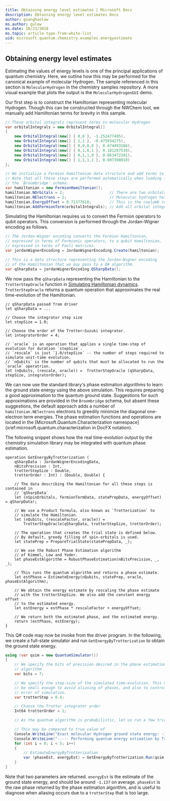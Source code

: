 ```yaml
---
title: Obtaining energy level estimates | Microsoft Docs
description: Obtaining energy level estimates Docs
author: guanghaolow
ms.author: gulow
ms.date: 10/23/2018
ms.topic: article-type-from-white-list
uid: microsoft.quantum.chemistry.examples.energyestimate
---
```


## Obtaining energy level estimates
Estimating the values of energy levels is one of the principal applications of quantum chemistry. Here, we outline how this may be performed for the canonical example of molecular Hydrogen. The sample referenced in this section is `MolecularHydrogen` in the chemistry samples repository. A more visual example that plots the output is the `MolecularHydrogenGUI` demo.

Our first step is to construct the Hamiltonian representing molecular Hydrogen. Though this can be constructed through the NWChem tool, we manually add Hamiltonian terms for brevity in this sample.

```csharp
// These orbital integrals represent terms in molecular Hydrogen
var orbitalIntegrals = new OrbitalIntegral[]
{
    new OrbitalIntegral(new[] { 0,0 }, -1.252477495),
    new OrbitalIntegral(new[] { 1,1 }, -0.475934275),
    new OrbitalIntegral(new[] { 0,0,0,0 }, 0.674493166),
    new OrbitalIntegral(new[] { 0,1,0,1 }, 0.181287518),
    new OrbitalIntegral(new[] { 0,1,1,0 }, 0.663472101),
    new OrbitalIntegral(new[] { 1,1,1,1 }, 0.697398010)
};

// We initialize a Fermion Hamiltonian data structure and add terms to it.
// Note that all these steps are performed automatically when loading from
// the `Broombridge` schema.
var hamiltonian = new FermionHamiltonian();
hamiltonian.NOrbitals = 2;                    // There are two orbitals
hamiltonian.NElectrons = 2;                   // Molecular hydrogen has two electrons
hamiltonian.EnergyOffset = 0.71377618;        // This is the coulomb repulsion
hamiltonian.AddFermionTerm(orbitalIntegrals); // Add all orbital integrals in the array
```

Simulating the Hamiltonian requires us to convert the Fermion operators to qubit operators. This conversion is performed through the Jordan-Wigner encoding as follows.

```csharp
// The Jordan-Wigner encoding converts the Fermion Hamiltonian, 
// expressed in terms of Fermionic operators, to a qubit Hamiltonian,
// expressed in terms of Pauli matrices.
var jordanWignerEncoding = JordanWignerEncoding.Create(hamiltonian);

// This is a data structure representing the Jordan-Wigner encoding 
// of the Hamiltonian that we may pass to a Q# algorithm.
var qSharpData = jordanWignerEncoding.QSharpData();
```

We now pass the `qSharpData` representing the Hamiltonian to the `TrotterStepOracle` function in [Simulating Hamiltonian dynamics](xref:microsoft.quantum.libraries.standard.algorithms). `TrotterStepOracle` returns a quantum operation that approximates the real time-evolution of the Hamiltonian.

```qsharp
// qSharpData passed from driver
let qSharpData = ... 

// Choose the integrator step size
let stepSize = 1.0;

// Choose the order of the Trotter—Suzuki integrator.
let integratorOrder = 4;

// `oracle` is an operation that applies a single time-step of evolution for duration `stepSize`.
// `rescale` is just `1.0/stepSize` -- the number of steps required to simulate unit-time evolution.
// `nQubits` is the number of qubits that must be allocated to run the `oracle` operatrion.
let (nQubits, (rescale, oracle)) =  TrotterStepOracle (qSharpData, stepSize, integratorOrder);
```

We can now use the standard library's phase estimation algorithms to learn the ground state energy using the above simulation. This requires preparing a good approximation to the quantum ground state. Suggestions for such approximations are provided in the `Broombridge` schema, but absent these suggestions, the default approach adds a number of `hamiltonian.NElectrons` electrons to  greedily minimize the diagonal one-electron term energies. The phase estimation functions and operations are located in the [Microsoft.Quantum.Characterization namespace](xref:microsoft.quantum.characterization in DocFX notation).

The following snippet shows how the real time-evolution output by the chemistry simulation library may be integrated with quantum phase estimation.

```qsharp
operation GetEnergyByTrotterization (
    qSharpData : JordanWignerEncodingData, 
    nBitsPrecision : Int, 
    trotterStepSize : Double, 
    trotterOrder : Int) : (Double, Double) {
    
    // The data describing the Hamiltonian for all these steps is contained in
    // `qSharpData`
    let (nSpinOrbitals, fermionTermData, statePrepData, energyOffset) = qSharpData!;
    
    // We use a Product formula, also known as `Trotterization` to
    // simulate the Hamiltonian.
    let (nQubits, (rescaleFactor, oracle)) = 
        TrotterStepOracle(qSharpData, trotterStepSize, trotterOrder);
    
    // The operation that creates the trial state is defined below.
    // By default, greedy filling of spin-orbitals is used.
    let statePrep = PrepareTrialState(statePrepData, _);
    
    // We use the Robust Phase Estimation algorithm
    // of Kimmel, Low and Yoder.
    let phaseEstAlgorithm = RobustPhaseEstimation(nBitsPrecision, _, _);
    
    // This runs the quantum algorithm and returns a phase estimate.
    let estPhase = EstimateEnergy(nQubits, statePrep, oracle, phaseEstAlgorithm);
    
    // We obtain the energy estimate by rescaling the phase estimate
    // with the trotterStepSize. We also add the constant energy offset
    // to the estimated energy.
    let estEnergy = estPhase * rescaleFactor + energyOffset;
    
    // We return both the estimated phase, and the estimated energy.
    return (estPhase, estEnergy);
}
```

This Q# code may now be invoke from the driver program. In the following, we create a full-state simulator and run `GetEnergyByTrotterization` to obtain the ground state energy.

```csharp
using (var qsim = new QuantumSimulator())
{
    // We specify the bits of precision desired in the phase estimation 
    // algorithm
    var bits = 7;

    // We specify the step-size of the simulated time-evolution. This needs to
    // be small enough to avoid aliasing of phases, and also to control the
    // error of simulation.
    var trotterStep = 0.4;

    // Choose the Trotter integrator order
    Int64 trotterOrder = 1;

    // As the quantum algorithm is probabilistic, let us run a few trials.

    // This may be compared to true value of
    Console.WriteLine("Exact molecular Hydrogen ground state energy: -1.137260278.\n");
    Console.WriteLine("----- Performing quantum energy estimation by Trotter simulation algorithm");
    for (int i = 0; i < 5; i++)
    {
        // EstimateEnergyByTrotterization
        var (phaseEst, energyEst) = GetEnergyByTrotterization.Run(qsim, qSharpData, bits, trotterStep, trotterOrder).Result;
    }
}
```

Note that two parameters are returned. `energyEst` is the estimate of the ground state energy, and should be around `-1.137` on average. `phaseEst` is the raw phase returned by the phase estimation algorithm, and is useful to diagnose when aliasing occurs due to a `trotterStep` that is too large.
